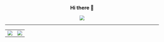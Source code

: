<div align="center">
  
  ### Hi there 👋
  <a href="https://hits.seeyoufarm.com"><img src="https://hits.seeyoufarm.com/api/count/incr/badge.svg?url=https%3A%2F%2Fgithub.com%2Fzhtmr&count_bg=%2379C83D&title_bg=%23555555&icon=&icon_color=%23E7E7E7&title=hits&edge_flat=false"/></a> 
  <!-- <a href="https://solved.ac/zhtmr"><img src="http://mazassumnida.wtf/api/mini/generate_badge?boj=zhtmr&theme=dark"/></a>
-->


  ---

</div>
<table>
  <tr>
    <td valign="top"><a href="https://opgc.me/#/users/zhtmr" target="_blank"><img align="top" src="https://api.opgc.me/githubs/users/zhtmr/tag/?theme=prism" /></a></td>
    <td valign="top"><img align="top" src="https://github-readme-stats.vercel.app/api?username=zhtmr&show_icons=true&theme=radical"/></td>
  </tr>
</table>





<!-- 블로그
[![Titory Badge](https://img.shields.io/badge/Tech%20Blog-555263?style=flat&logoColor=white)](https://zhtmr.github.io/)
-->


<!-- 백준 
[![Solved.ac Profile](http://mazassumnida.wtf/api/generate_badge?boj=zhtmr)](https://solved.ac/zhtmr)
-->

<!-- 
### 💪 Skills 

#### Platforms & Languages
<img src="https://img.shields.io/badge/spring-#6DB33F?style=flat-square&logo=spring&logoColor=white"/>

-->

